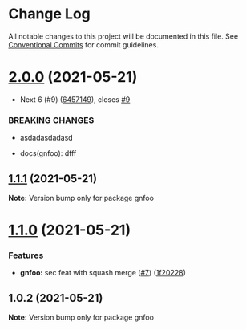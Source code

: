 # Change Log

All notable changes to this project will be documented in this file.
See [Conventional Commits](https://conventionalcommits.org) for commit guidelines.

# [2.0.0](https://github.com/Mohamed-Abbas/lerna-playground/compare/gnfoo@1.1.1...gnfoo@2.0.0) (2021-05-21)


* Next 6 (#9) ([6457149](https://github.com/Mohamed-Abbas/lerna-playground/commit/6457149fc453b8d89d0a4731050e6f80c54f6de0)), closes [#9](https://github.com/Mohamed-Abbas/lerna-playground/issues/9)


### BREAKING CHANGES

* asdadasdadasd

* docs(gnfoo): dfff





## [1.1.1](https://github.com/Mohamed-Abbas/lerna-playground/compare/gnfoo@1.1.0...gnfoo@1.1.1) (2021-05-21)

**Note:** Version bump only for package gnfoo





# [1.1.0](https://github.com/Mohamed-Abbas/lerna-playground/compare/gnfoo@1.0.2...gnfoo@1.1.0) (2021-05-21)


### Features

* **gnfoo:** sec feat with squash merge ([#7](https://github.com/Mohamed-Abbas/lerna-playground/issues/7)) ([1f20228](https://github.com/Mohamed-Abbas/lerna-playground/commit/1f202289c820abd0d18b762fe597487afe774788))





## 1.0.2 (2021-05-21)

**Note:** Version bump only for package gnfoo
